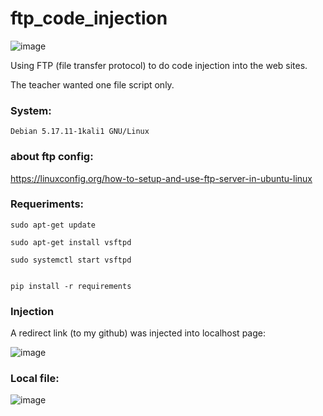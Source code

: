 # ftp_code_injection

![image](https://user-images.githubusercontent.com/88283829/233858587-19741cb9-2e27-424f-98cf-352660dcba35.png)


Using FTP (file transfer protocol) to do code injection into the web sites.

The teacher wanted one file script only.

### System: 

    Debian 5.17.11-1kali1 GNU/Linux
    
### about ftp config:

https://linuxconfig.org/how-to-setup-and-use-ftp-server-in-ubuntu-linux
    
### Requeriments:


    sudo apt-get update

    sudo apt-get install vsftpd
  
    sudo systemctl start vsftpd


    pip install -r requirements
    
   
### Injection

A redirect link (to my github) was injected into localhost page:

![image](https://user-images.githubusercontent.com/88283829/233857673-f495bd6b-f150-4c74-bbb3-8f3abcaa55cf.png)

### Local file:

![image](https://user-images.githubusercontent.com/88283829/233858495-cb7cfa5c-7f43-4540-bddd-fe0b7a47ee8f.png)
